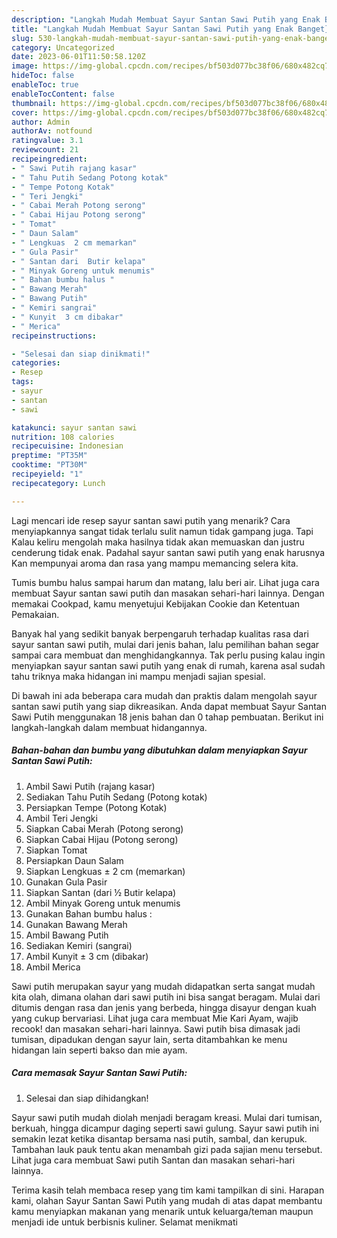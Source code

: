 ```yaml
---
description: "Langkah Mudah Membuat Sayur Santan Sawi Putih yang Enak Banget}"
title: "Langkah Mudah Membuat Sayur Santan Sawi Putih yang Enak Banget}"
slug: 530-langkah-mudah-membuat-sayur-santan-sawi-putih-yang-enak-banget
category: Uncategorized
date: 2023-06-01T11:50:58.120Z
image: https://img-global.cpcdn.com/recipes/bf503d077bc38f06/680x482cq70/sayur-santan-sawi-putih-foto-resep-utama.jpg
hideToc: false
enableToc: true
enableTocContent: false
thumbnail: https://img-global.cpcdn.com/recipes/bf503d077bc38f06/680x482cq70/sayur-santan-sawi-putih-foto-resep-utama.jpg
cover: https://img-global.cpcdn.com/recipes/bf503d077bc38f06/680x482cq70/sayur-santan-sawi-putih-foto-resep-utama.jpg
author: Admin
authorAv: notfound
ratingvalue: 3.1
reviewcount: 21
recipeingredient:
- " Sawi Putih rajang kasar"
- " Tahu Putih Sedang Potong kotak"
- " Tempe Potong Kotak"
- " Teri Jengki"
- " Cabai Merah Potong serong"
- " Cabai Hijau Potong serong"
- " Tomat"
- " Daun Salam"
- " Lengkuas  2 cm memarkan"
- " Gula Pasir"
- " Santan dari  Butir kelapa"
- " Minyak Goreng untuk menumis"
- " Bahan bumbu halus "
- " Bawang Merah"
- " Bawang Putih"
- " Kemiri sangrai"
- " Kunyit  3 cm dibakar"
- " Merica"
recipeinstructions:

- "Selesai dan siap dinikmati!"
categories:
- Resep
tags:
- sayur
- santan
- sawi

katakunci: sayur santan sawi 
nutrition: 108 calories
recipecuisine: Indonesian
preptime: "PT35M"
cooktime: "PT30M"
recipeyield: "1"
recipecategory: Lunch

---
```



Lagi mencari ide resep sayur santan sawi putih yang menarik? Cara menyiapkannya sangat tidak terlalu sulit namun tidak gampang juga. Tapi Kalau keliru mengolah maka hasilnya tidak akan memuaskan dan justru cenderung tidak enak. Padahal sayur santan sawi putih yang enak harusnya Kan mempunyai aroma dan rasa yang mampu memancing selera kita.


Tumis bumbu halus sampai harum dan matang, lalu beri air. Lihat juga cara membuat Sayur santan sawi putih dan masakan sehari-hari lainnya. Dengan memakai Cookpad, kamu menyetujui Kebijakan Cookie dan Ketentuan Pemakaian.

Banyak hal yang sedikit banyak berpengaruh terhadap kualitas rasa dari sayur santan sawi putih, mulai dari jenis bahan, lalu pemilihan bahan segar sampai cara membuat dan menghidangkannya. Tak perlu pusing kalau ingin menyiapkan sayur santan sawi putih yang enak di rumah, karena asal sudah tahu triknya maka hidangan ini mampu menjadi sajian spesial.


Di bawah ini ada beberapa cara mudah dan praktis dalam mengolah sayur santan sawi putih yang siap dikreasikan. Anda dapat membuat Sayur Santan Sawi Putih menggunakan 18 jenis bahan dan 0 tahap pembuatan. Berikut ini langkah-langkah dalam membuat hidangannya.

<!--inarticleads1-->

##### Bahan-bahan dan bumbu yang dibutuhkan dalam menyiapkan Sayur Santan Sawi Putih:

1. Ambil  Sawi Putih (rajang kasar)
1. Sediakan  Tahu Putih Sedang (Potong kotak)
1. Persiapkan  Tempe (Potong Kotak)
1. Ambil  Teri Jengki
1. Siapkan  Cabai Merah (Potong serong)
1. Siapkan  Cabai Hijau (Potong serong)
1. Siapkan  Tomat
1. Persiapkan  Daun Salam
1. Siapkan  Lengkuas ± 2 cm (memarkan)
1. Gunakan  Gula Pasir
1. Siapkan  Santan (dari ½ Butir kelapa)
1. Ambil  Minyak Goreng untuk menumis
1. Gunakan  Bahan bumbu halus :
1. Gunakan  Bawang Merah
1. Ambil  Bawang Putih
1. Sediakan  Kemiri (sangrai)
1. Ambil  Kunyit ± 3 cm (dibakar)
1. Ambil  Merica


Sawi putih merupakan sayur yang mudah didapatkan serta sangat mudah kita olah, dimana olahan dari sawi putih ini bisa sangat beragam. Mulai dari ditumis dengan rasa dan jenis yang berbeda, hingga disayur dengan kuah yang cukup bervariasi. Lihat juga cara membuat Mie Kari Ayam, wajib recook! dan masakan sehari-hari lainnya. Sawi putih bisa dimasak jadi tumisan, dipadukan dengan sayur lain, serta ditambahkan ke menu hidangan lain seperti bakso dan mie ayam. 

<!--inarticleads2-->

##### Cara memasak Sayur Santan Sawi Putih:


1. Selesai dan siap dihidangkan!

Sayur sawi putih mudah diolah menjadi beragam kreasi. Mulai dari tumisan, berkuah, hingga dicampur daging seperti sawi gulung. Sayur sawi putih ini semakin lezat ketika disantap bersama nasi putih, sambal, dan kerupuk. Tambahan lauk pauk tentu akan menambah gizi pada sajian menu tersebut. Lihat juga cara membuat Sawi putih Santan dan masakan sehari-hari lainnya. 

Terima kasih telah membaca resep yang tim kami tampilkan di sini. Harapan kami, olahan Sayur Santan Sawi Putih yang mudah di atas dapat membantu kamu menyiapkan makanan yang menarik untuk keluarga/teman maupun menjadi ide untuk berbisnis kuliner. Selamat menikmati
